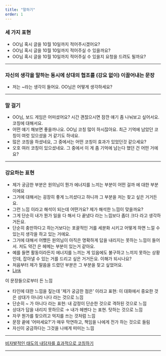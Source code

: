 ```yaml
---
title: "말하기"
order: 1
---
```


### 세 가지 표현
- OO님 혹시 글을 10월 10일까지 적어주시겠어요?
- OO님 혹시 글을 10월 10일까지 적어주실 수 있을까요?
- OO님 혹시 글을 10월 10일까지 적어주실 수 있을지 요청을 드려도 될까요?
---

### 자신의 생각을 말하는 동시에 상대의 협조를 (강요 없이) 이끌어내는 문장
- 저는 ~라는 생각이 들어요. OO님은 어떻게 생각하세요?


---

### 말 걸기

- OO님, 보드 게임은 어떠셨어요? 시간 괜찮으시면 잠깐 얘기 좀 나눠보고 싶어서요. 코칭에 대해서요.
- 어떤 얘기 해보면 좋을까나요. OO님 코칭 많이 하시잖아요. 최근 기억에 남았던 코칭이 여럿 있으셨을 거 같기도 하네요.
- 많은 코칭을 하셨네요, 그 중에서는 어떤 코칭이 효과가 있었던것 같으세요?
- 오호 여러 코칭이 있으셨네요. 그 중에서 이 게 좀 기억에 남는다 했던 건 어떤 거에요?
---

### 강요하는 표현
- 제가 궁금한 부분은 원의님이 뭔가 에너지를 느끼는 부분이 어떤 걸까 에 대한 부분이에요
- 그거에 대해서는 굉장히 좋게 느끼셨다고 하니까 그 부분을 저는 찾고 싶은 거거든요.
- 그런 느낌 이라고 해석이 되는데 어떤가요? 제가 해석한 느낌이 맞을까요?
- 그게 단순히 내가 뭔가 일을 다 해서 다 끝냈다 라는 느낌보다 좀더 크다 라고 생각하거든요.
- 단순히 충만하다고 하는거보다는 포괄적인 거를 세분화 시키고 어떻게 하면 느낄 수 있는지 생각을 하고 있는 거에요.
- 그거에 대해서 어쨌든 원의님이 아직은 명확하게 답을 내리지는 못하는 느낌이 들어서. 저도 약간 은 헤메는 부분이 있는거 같아요.
- 예를 들면 활동이라든지 에너지를 느끼는 게 있음에도 불구하고 느끼지 못하는 상황인데, 잡아낼 수 있는 거를 드리고 싶은 거거든요. 이해가 되시나요?
- 처음부터 제가 말씀을 드렸던 부분은 그 부분을 찾고 싶었어요.
- [Link](https://www.notion.so/notaai/d943e556ee15495da83aedcee1e3119d)

이 문장들으로부터 든 느낌
- 타인에 대한 느낌을 짚는데 '제가 궁금한 점은' 이라고 표현: 이 대화에서 중요한 것은 상대가 아니라 나다 라는 것으로 느낌
- 단순히 ~ 가 아니다 라는 표현: 내 감정이 단순한 것으로 격하된 것으로 느낌
- 상대가 답을 내리지 못하므로 → 내가 헤멘다 는 표현. 탓하는 것으로 느낌
- 자꾸 뭔가를 찾으려고 억지를 쓰는 것처럼 느낌
- 문장 끝에 '어떠세요?'가 매우 막연하고, 책임을 나에게 전가 하는 것으로 들림
- 자신이 궁금하다는 그것을 나에게 떠미는 느낌

---

[비자발적인 태도의 내담자를 효과적으로 코칭하기](https://www.youtube.com/watch?v=bTRRNWrwRCo&feature=youtu.be)

---
